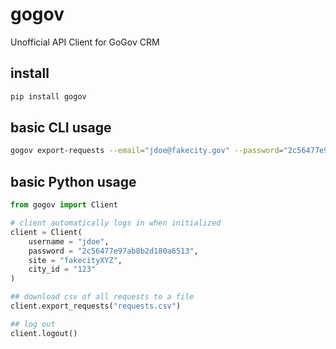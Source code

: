 # gogov
Unofficial API Client for GoGov CRM

## install
```sh
pip install gogov
```

## basic CLI usage
```sh
gogov export-requests --email="jdoe@fakecity.gov" --password="2c56477e97ab8b2d180a6513" --site="fakecityXYZ" --city-id="123" $PWD/requests.csv
```

## basic Python usage
```python
from gogov import Client

# client automatically logs in when initialized
client = Client(
    username = "jdoe",
    password = "2c56477e97ab8b2d180a6513",
    site = "fakecityXYZ",
    city_id = "123"
)

## download csv of all requests to a file
client.export_requests("requests.csv")

## log out
client.logout()
```